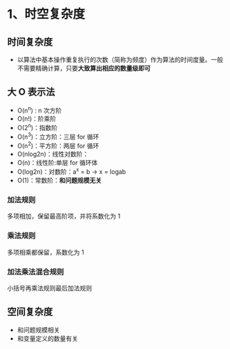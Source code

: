 # 1、时空复杂度

## 时间复杂度

- 以算法中基本操作重复执行的次数（简称为频度）作为算法的时间度量。一般不需要精确计算，只要**大致算出相应的数量级即可**

## 大 O 表示法

- O(n<sup>n</sup>) : n 次方阶
- O(n!)：阶乘阶
- O(2<sup>n</sup>)：指数阶
- O(n<sup>3</sup>)：立方阶：三层 for 循环
- O(n<sup>2</sup>)：平方阶：两层 for 循环
- O(nlog2n)：线性对数阶：
- O(n)：线性阶:单层 for 循环体
- O(log2n)：对数阶：a<sup>x</sup> = b -> x = logab
- O(1)：常数阶：**和问题规模无关**

### 加法规则

多项相加，保留最高阶项，并将系数化为 1

### 乘法规则

多项相乘都保留，系数化为 1

### 加法乘法混合规则

小括号再乘法规则最后加法规则

## 空间复杂度

- 和问题规模相关
- 和变量定义的数量有关
